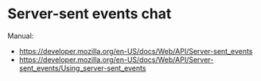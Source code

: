 # Server-sent events chat

Manual: 
* https://developer.mozilla.org/en-US/docs/Web/API/Server-sent_events
* https://developer.mozilla.org/en-US/docs/Web/API/Server-sent_events/Using_server-sent_events
